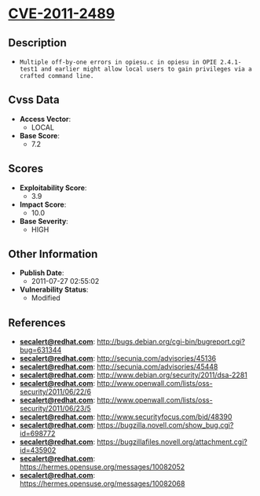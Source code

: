 
# [CVE-2011-2489](http://bugs.debian.org/cgi-bin/bugreport.cgi?bug=631344)

## Description

- `Multiple off-by-one errors in opiesu.c in opiesu in OPIE 2.4.1-test1 and earlier might allow local users to gain privileges via a crafted command line.`

## Cvss Data

- **Access Vector**:
  - LOCAL
- **Base Score**:
  - 7.2

## Scores

- **Exploitability Score**:
  - 3.9
- **Impact Score**:
  - 10.0
- **Base Severity**:
  - HIGH

## Other Information

- **Publish Date**:
  - 2011-07-27 02:55:02
- **Vulnerability Status**:
  - Modified

## References

- **secalert@redhat.com**: http://bugs.debian.org/cgi-bin/bugreport.cgi?bug=631344
- **secalert@redhat.com**: http://secunia.com/advisories/45136
- **secalert@redhat.com**: http://secunia.com/advisories/45448
- **secalert@redhat.com**: http://www.debian.org/security/2011/dsa-2281
- **secalert@redhat.com**: http://www.openwall.com/lists/oss-security/2011/06/22/6
- **secalert@redhat.com**: http://www.openwall.com/lists/oss-security/2011/06/23/5
- **secalert@redhat.com**: http://www.securityfocus.com/bid/48390
- **secalert@redhat.com**: https://bugzilla.novell.com/show_bug.cgi?id=698772
- **secalert@redhat.com**: https://bugzillafiles.novell.org/attachment.cgi?id=435902
- **secalert@redhat.com**: https://hermes.opensuse.org/messages/10082052
- **secalert@redhat.com**: https://hermes.opensuse.org/messages/10082068

